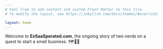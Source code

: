```yaml
---
# Feel free to add content and custom Front Matter to this file.
# To modify the layout, see https://jekyllrb.com/docs/themes/#overriding-theme-defaults

layout: home
---
```

Welcome to **ExSaaSperated.com**, the ongoing story of two nerds on a
quest to start a small business. 🗺🤷‍♀️
